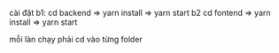 cài đặt 
b1: cd backend => yarn install => yarn start
b2 cd fontend => yarn install => yarn start

mỗi làn chạy phải cd vào từng folder
